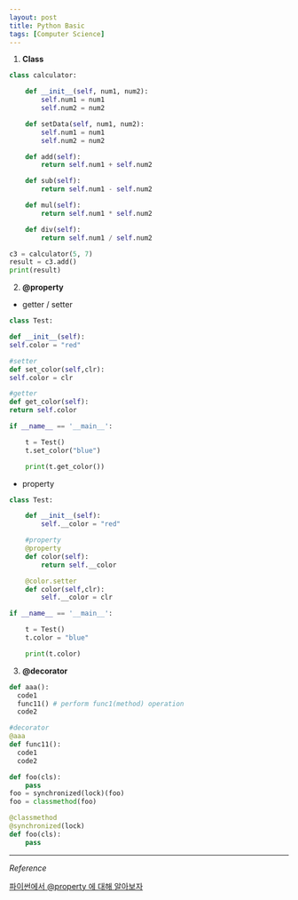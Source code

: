 ```yaml
---
layout: post
title: Python Basic
tags: [Computer Science]
---
```


1. **Class**

```python
class calculator:

    def __init__(self, num1, num2):
        self.num1 = num1
        self.num2 = num2

    def setData(self, num1, num2):
        self.num1 = num1
        self.num2 = num2

    def add(self):
        return self.num1 + self.num2

    def sub(self):
        return self.num1 - self.num2

    def mul(self):
        return self.num1 * self.num2

    def div(self):
        return self.num1 / self.num2
```

```python
c3 = calculator(5, 7)
result = c3.add()
print(result)
```

2. **@property**

- getter / setter

```python
class Test:

def __init__(self):
self.color = "red"

#setter
def set_color(self,clr):
self.color = clr

#getter
def get_color(self):
return self.color

if __name__ == '__main__':

    t = Test()
    t.set_color("blue")

    print(t.get_color())
```

- property

```python
class Test:

    def __init__(self):
        self.__color = "red"

    #property
    @property
    def color(self):
        return self.__color

    @color.setter
    def color(self,clr):
        self.__color = clr

if __name__ == '__main__':

    t = Test()
    t.color = "blue"

    print(t.color)
```


3. **@decorator**

```python
def aaa():
  code1
  func11() # perform func1(method) operation
  code2

#decorator
@aaa
def func11():
  code1
  code2
```

```python
def foo(cls):
    pass
foo = synchronized(lock)(foo)
foo = classmethod(foo)
```

```python
@classmethod
@synchronized(lock)
def foo(cls):
    pass
```


***

*Reference*

[파이썬에서 @property 에 대해 알아보자](http://hamait.tistory.com/827)
